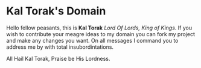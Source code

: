 # Kal Torak's Domain
Hello fellow peasants, this is **Kal Torak** *Lord Of Lords, King of Kings*. If you wish
to contribute your meagre ideas to my domain you can fork my project and make any changes
you want. On all messages I command you to address me by with total insubordintations.

All Hail Kal Torak, Praise be His Lordness.